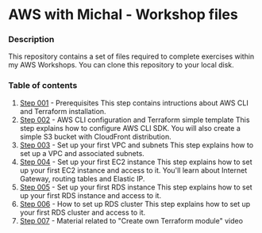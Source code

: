 # AWS with Michal - Workshop files

### Description

This repository contains a set of files required to complete exercises within my AWS Workshops. You can clone this repository to your local disk.

### Table of contents

1. [Step 001](Step-001/) - Prerequisites
	This step contains intructions about AWS CLI and Terraform installation.
2. [Step 002](Step-002/) - AWS CLI configuration and Terraform simple template
	This step explains how to configure AWS CLI SDK. You will also create a simple S3 bucket with CloudFront distribution.
3. [Step 003](Step-003/) - Set up your first VPC and subnets
	This step explains how to set up a VPC and associated subnets.
4. [Step 004](Step-004/) - Set up your first EC2  instance
	This step explains how to set up your first EC2 instance and access to it.
	You'll learn about Internet Gateway, routing tables and Elastic IP.
5. [Step 005](Step-005/) - Set up your first RDS  instance
	This step explains how to set up your first RDS instance and access to it.
6. [Step 006](Step-006/) - How to set up RDS cluster
	This step explains how to set up your first RDS cluster and access to it.
7. [Step 007](Step-007/) - Material related to "Create own Terraform module" video

